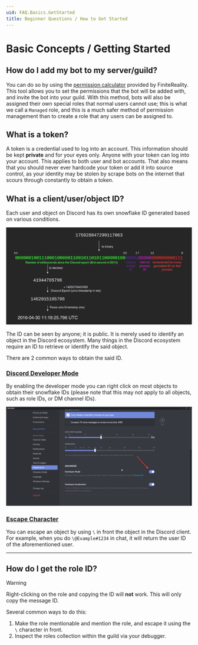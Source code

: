```yaml
---
uid: FAQ.Basics.GetStarted
title: Beginner Questions / How to Get Started
---
```


# Basic Concepts / Getting Started

## How do I add my bot to my server/guild?

You can do so by using the [permission calculator] provided
by FiniteReality.
This tool allows you to set the permissions that the bot will be
added with, and invite the bot into your guild. With this method,
bots will also be assigned their own special roles that normal users
cannot use; this is what we call a `Managed` role, and this is a much
safer method of permission management than to create a role that any
users can be assigned to.

[permission calculator]: https://finitereality.github.io/permissions-calculator

## What is a token?

A token is a credential used to log into an account. This information
should be kept **private** and for your eyes only. Anyone with your
token can log into your account. This applies to both user and bot
accounts. That also means that you should never ever hardcode your
token or add it into source control, as your identity may be stolen
by scrape bots on the internet that scours through constantly to
obtain a token.

## What is a client/user/object ID?

Each user and object on Discord has its own snowflake ID generated
based on various conditions.

![Snowflake Generation](images/snowflake.png)

The ID can be seen by anyone; it is public. It is merely used to
identify an object in the Discord ecosystem. Many things in the
Discord ecosystem require an ID to retrieve or identify the said
object.

There are 2 common ways to obtain the said ID.

### [Discord Developer Mode](#tab/dev-mode)

By enabling the developer mode you can right click on most objects
to obtain their snowflake IDs (please note that this may not apply to
all objects, such as role IDs, or DM channel IDs).

![Developer Mode](images/dev-mode.png)

### [Escape Character](#tab/escape-char)

You can escape an object by using `\` in front the object in the 
Discord client. For example, when you do `\@Example#1234` in chat,
it will return the user ID of the aforementioned user.

***

## How do I get the role ID?

> [!WARNING]
> Right-clicking on the role and copying the ID will **not** work.
> This will only copy the message ID.

Several common ways to do this:

1. Make the role mentionable and mention the role, and escape it
  using the `\` character in front.
2. Inspect the roles collection within the guild via your debugger.